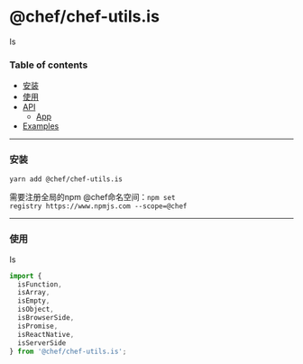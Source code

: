 # @chef/chef-utils.is
Is


### Table of contents

* [安装](#安装)
* [使用](#使用)
* [API](#api)
  * [App](#app)
* [Examples](#examples)

---

### 安装

```sh
yarn add @chef/chef-utils.is
```
需要注册全局的npm @chef命名空间：`npm set registry https://www.npmjs.com --scope=@chef`

---

### 使用
Is

```js
import {
  isFunction,
  isArray,
  isEmpty,
  isObject,
  isBrowserSide,
  isPromise,
  isReactNative,
  isServerSide
} from '@chef/chef-utils.is';

```
